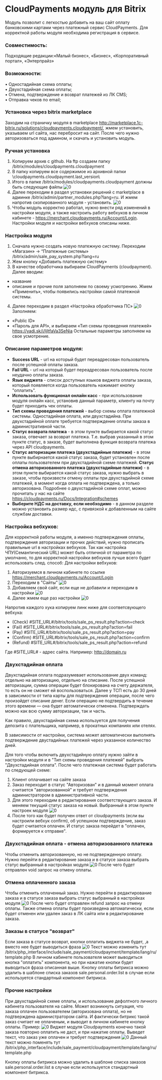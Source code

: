 # CloudPayments модуль для Bitrix
Модуль позволит с легкостью добавить на ваш сайт оплату банковскими картами через платежный сервис CloudPayments. 
Для корректной работы модуля необходима регистрация в сервисе.

### Совместимость:
Подходящие редакции:«Малый бизнес», «Бизнес», «Корпоративный портал», «Энтерпрайз»

### Возможности:  
• Одностадийная схема оплаты;  
• Двухстадийная схема оплаты;  
• Отмена, подтверждение и возврат платежей из ЛК CMS;    
• Отправка чеков по email;


### Установка через bitrix marketplace

Заходим на страничку модуля в marketplace http://marketplace.1c-bitrix.ru/solutions/cloudpayments.cloudpayment/, жмем установить, указываем url сайта, нас перебросит на сайт. После чего нужно авторизоваться под админом, и скачать и установить модуль.


### Ручная установка

1.	Копируем архив с github. На ftp создаем папку /bitrix/modules/cloudpayments.cloudpayment
2.	В папку копируем все содержимое из архивной папки \cloudpayments.cloudpayment\.last_version\ 
3.	Итого в папке /bitrix/modules/cloudpayments.cloudpayment должны быть следующие файлы 
![0](http://cloud.websputnik.su/git/img1.png)
4.	Далее переходим в раздел установки решений c marketplace в админке /bitrix/admin/partner_modules.php?lang=ru. И жмем напротив скопированного модуля - установить. ![0](http://cloud.websputnik.su/git/img2.png)
5. Чтобы модуль корректно работал, нужно внести ряд изменений в настройки модуля, а также настроить работу вебхуков в личном кабинете - https://merchant.cloudpayments.ru/Account/Login. Настройки модуля и настройки вебхуков описаны ниже.

### Настройка модуля

1.	Сначала нужно создать новую платежную систему. Переходим «Магазин» -> “Платежные системы» /bitrix/admin/sale_pay_system.php?lang=ru
2.	Жем кнопку «Добавить платежную систему»
3.	В качестве обработчика выбираем CloudPayments (cloudpayment). 
Далее вводим:
- название
- описание и прочие поля заполняем по своему усмотрению. 
Жмем «Применить», чтобы появились настройки самой платежной системы.
4.	Далее переходим в раздел «Настройка обработчика ПС»
![0](http://cloud.websputnik.su/git/img3.png)
Заполняем:
- «Public ID»
- «Пароль для API», и выбираем «Тип схемы проведения платежей»
https://yadi.sk/i/ljItfaVa3SeNia
Остальные параметры заполняем на свое усмотрение. 


### Описание параметров модуля:
- **Success URL** - url на который будет переадресован пользователь после успешной оплаты заказа.
- **Fail URL** - url на который будет переадресован пользователь после неудачно оплаты заказа.
- **Язык виджета** - список доступных языков виджета оплаты заказа, который появляется когда пользователь нажимает кнопку "оплатить".
- **Использовать функционал онлайн касс** - при использование модуля онлайн касс, установив данный параметр, клиенту на почту будет приходить чек оплаты.
- **Тип схемы проведения платежей** - выбор схемы оплата платежной системы. Одностадийная оплата, или двухстадийна. При двухстадийной оплате требуется подтверждение оплаты заказа в административной части.
- **Статус возврата платежа** - в этом пункте выбирается какой статус заказа, отвечает за возврат платежа. Т.е. выбрав указанный в этом пункте статус, в заказе, будет выполнена функция возврата платежа через API cloudpayments.
- **Статус авторизации платежа (двухстадийные платежи)** - в этом пункте выбирнается какой статус заказа, будет установлен после оплаты пользователем при двухстадийной схеме платежей.
**Статус отмена авторизованного платежа (двухстадийные платежи)** - в этом пункте выбирается какой статус заказа, нужно выбрать в заказе, чтобы произвести отмену оплаты при двухстадийной схеме платежей, в момент когда оплата не подтверждена, а только авторизована. Подробнее о двухстадийной схеме оплат, можно прочитать у нас на сайте https://cloudpayments.ru/Docs/Integration#schemes
- **Выберите НДС на доставку, если необходимо** - в данном разделе можно установить размер ндс, с привязкой к добавленным на сайте службам доставки.


### Настройка вебхуков:

Для корректной работы модуля, а именно подтверждения оплаты, подтверждения авторизации и прочих действий, нужно прописать правильные url в настройках вебхуков. 
Так как  настройка ЧПУ(Семантический URL) может быть отличной от параметра по умолчаню, то для корректной настройки вебхуков лучше всего будет использовать след. способ:
Для настройки вебхуков:
1) Авторизуемся в личном кабинете по ссылке https://merchant.cloudpayments.ru/Account/Login
2) Переходим в "Сайты"
![0](http://cloud.websputnik.su/git/img4.png)
3) Добавляем свой сайт, если еще не добавили и переходим в настройки
![0](http://cloud.websputnik.su/git/img5.png)
3) Далее жмем еще раз настройки
![0](http://cloud.websputnik.su/git/img6.png)

Напротив каждого хука копируем линк ниже для соответсвующего вебхука:

* (Check) 		#SITE_URL#/bitrix/tools/sale_ps_result.php?action=check
* (Fail) 		#SITE_URL#/bitrix/tools/sale_ps_result.php?action=fail
* (Pay) 		#SITE_URL#/bitrix/tools/sale_ps_result.php?action=pay
* (Confirm)		#SITE_URL#bitrix/tools/sale_ps_result.php?action=confirm
* (Refund)		#SITE_URL#/bitrix/tools/sale_ps_result.php?action=refund

Где #SITE_URL# - адрес сайта. Например: http://domain.ru


### Двухстадийная оплата

Двухстадийная оплата подразумевает использование двух команд: отдельно на авторизацию, отдельно на списание. После успешной авторизации, сумма операции будет блокирована на счету держателя, то есть он не сможет ей воспользоваться. Далее у ТСП есть до 30 дней в зависимости от типа карты для подтверждения операции, после чего произойдет списание денег. Если операцию не подтвердить в течение этого времени — она будет автоматически отменена. Подтверждать можно как всю сумму авторизации, так и часть.

Как правило, двухстадийная схема используется для получения депозита с плательщика, например, в прокатных компаниях или отелях.


В зависимости от настройки, система может автоматически выполнять подтверждение двустадийных платежей через указанное количество дней.

Для того чтобы включить двухстадийную оплату нужно зайти в настройки модуля и в "Тип схемы проведения платежей" выбрать "Двухстадийная оплата". После чего платежная система будет работать по следующей схеме:
1) Клиент оплачивает на сайте заказа
2) Заказ переходит в статус "Авторизован"
и в данный момент оплата считается "авторизованной" и требует подтверждения администратором в административной части.
3) Для этого переходим в редактирования соответствующего заказа. И меняем текущий статус заказа на новый. Выбранный в этом пункте настроек модуля
![0](http://cloud.websputnik.su/git/img7.png)
4) После того как будет получен ответ от cloudpayments (если вы настроили вебхук confirm), об успешном подтверждение, заказ будет считается оплачен. И статус заказа перейдет в "оплачен, формируется к отправке".


### Двухстадийная оплата - отмена авторизованного платежа

Чтобы отменить авторизованную, но не подтвержденную оплату. Нужно перейти в редактирование заказа и в статусе заказа выбрать статус выбранный в настройках модуля
![0](http://cloud.websputnik.su/git/img8.png)
После чего будет отправлен void запрос на отмену оплаты. 


### Отмена оплаченного заказа

Чтобы отменить оплаченный заказ. Нужно перейти в редактирование заказа и в статусе заказа выбрать статус выбранный в настройках модуля
![0](http://cloud.websputnik.su/git/img9.png)
После чего будет отправлен refund запрос на отмену оплаты. Также отмена оплаты будет произведена автоматически, если будет отменен или удален заказ в ЛК сайта или в редактирование заказа. 


### Заказы в статусе "возврат"

Если заказа в статусе возврат, кнопки оплатить виджета не будет, ,а вместо нее будет выводиться фраза
![0](http://cloud.websputnik.su/git/img12.png)
Текст можно изменить тут
/bitrix/php_interface/include/sale_payment/cloudpayment/template/lang/ru/template.php
В личном кабинете пользователя может выводиться кнопка "оплатить" компонента, но при нажатие кнопки будет выводиться фраза описанная выше. 
Кнопку оплаты битрикса можно удалить в шаблоне списка заказов
sale.personal.order.list в случае если используется стандартный компонент битрикса.




### Прочие настройки

При двухстадийной схеме оплаты, и использование дефолтного личного кабинета пользователя на сайте. Может возникнуть ситуация, что заказа оплачен пользователем (авторизована оплата), но не подтверждена администратором сайта. И фактически битрикс такой заказ считает не оплаченым, и выводит в личном кабинете кнопку оплаты. Пример:
![0](http://cloud.websputnik.su/git/img10.png)
Виджет модуля Cloudpayments конечно такой заказа повторно оплатить не даст, и при нажатие оплаты. Выведет текст, что заказ уже оплачен и требует подтверждения
![0](http://cloud.websputnik.su/git/img11.png)
Данный текст можно поменять тут /bitrix/php_interface/include/sale_payment/cloudpayment/template/lang/ru/template.php

Кнопку оплаты битрикса можно удалить в шаблоне списка заказов
sale.personal.order.list в случае если используется стандартный компонент битрикса.










